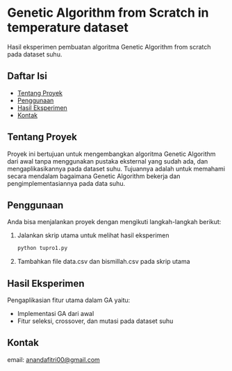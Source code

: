 # Genetic Algorithm from Scratch in temperature dataset
Hasil eksperimen pembuatan algoritma Genetic Algorithm from scratch pada dataset suhu.

## Daftar Isi
- [Tentang Proyek](#tentang-proyek)
- [Penggunaan](#penggunaan)
- [Hasil Eksperimen](#hasil-eksperimen)
- [Kontak](#kontak)

## Tentang Proyek
Proyek ini bertujuan untuk mengembangkan algoritma Genetic Algorithm dari awal tanpa menggunakan pustaka eksternal yang sudah ada, dan mengaplikasikannya pada dataset suhu. Tujuannya adalah untuk memahami secara mendalam bagaimana Genetic Algorithm bekerja dan pengimplementasiannya pada data suhu.

## Penggunaan
Anda bisa menjalankan proyek dengan mengikuti langkah-langkah berikut:

1. Jalankan skrip utama untuk melihat hasil eksperimen
    ```sh
    python tupro1.py
    ```
2. Tambahkan file data.csv dan bismillah.csv pada skrip utama
   
## Hasil Eksperimen
Pengaplikasian fitur utama dalam GA yaitu:
- Implementasi GA dari awal
- Fitur seleksi, crossover, dan mutasi pada dataset suhu

## Kontak
email: anandafitri00@gmail.com



